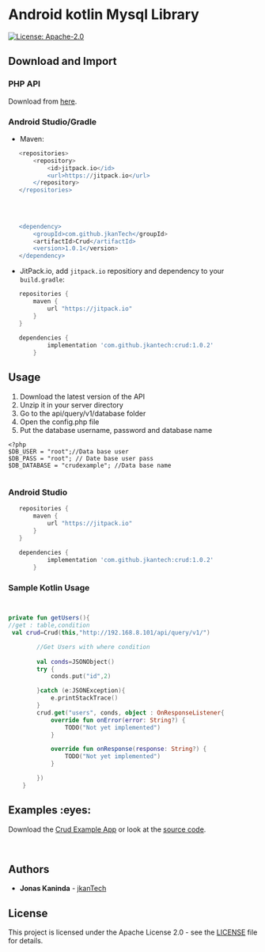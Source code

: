 # Android kotlin Mysql Library


[![License: Apache-2.0](https://img.shields.io/badge/License-Apache%202.0-yellow.svg)](http://www.apache.org/licenses/LICENSE-2.0)

## Download and Import
### PHP API

Download from [here](https://github.com/jkanTech/crud/raw/master/api/api.zip).


### Android Studio/Gradle



 - Maven:
 
 ```groovy
	<repositories>
		<repository>
		    <id>jitpack.io</id>
		    <url>https://jitpack.io</url>
		</repository>
	</repositories>
	
	
	

	<dependency>
	    <groupId>com.github.jkanTech</groupId>
	    <artifactId>Crud</artifactId>
	    <version>1.0.1</version>
	</dependency>


 ```
 
 - JitPack.io, add `jitpack.io` repositiory and dependency to your `build.gradle`:
 
 ```groovy
    repositories {
        maven {
            url "https://jitpack.io"
        }
    }
	
    dependencies {
	        implementation 'com.github.jkantech:crud:1.0.2'
		}
 ```
 ## Usage
 
 1. Download the latest version of the API
 2. Unzip it in your server directory
 3. Go to the api/query/v1/database folder
 4. Open the config.php file
 5. Put the database username, password and database name
 
  ```config.php
  <?php
$DB_USER = "root";//Data base user
$DB_PASS = "root"; // Date base user pass
$DB_DATABASE = "crudexample"; //Data base name
   
  ```
   
### Android Studio

 ```groovy
    repositories {
        maven {
            url "https://jitpack.io"
        }
    }
	
    dependencies {
	        implementation 'com.github.jkantech:crud:1.0.2'
		}
 ```


### Sample Kotlin Usage 

```activity.kt


private fun getUsers(){
//get : table,condition
 val crud=Crud(this,"http://192.168.8.101/api/query/v1/")

        //Get Users with where condition
      
        val conds=JSONObject()
        try {
            conds.put("id",2)

        }catch (e:JSONException){
            e.printStackTrace()
        }
        crud.get("users", conds, object : OnResponseListener{
            override fun onError(error: String?) {
                TODO("Not yet implemented")
            }

            override fun onResponse(response: String?) {
                TODO("Not yet implemented")
            }

        })
	}

```

<h2 id="examples">Examples :eyes:</h2>

Download the [Crud Example App]() or look at the [source code](https://github.com/jkanTech/crud/tree/master/CrudExample).


<br/>
 
## Authors

* **Jonas Kaninda**  - [jkanTech](https://github.com/jkantech)


## License

This project is licensed under the Apache License 2.0 - see the [LICENSE](LICENSE) file for details.
